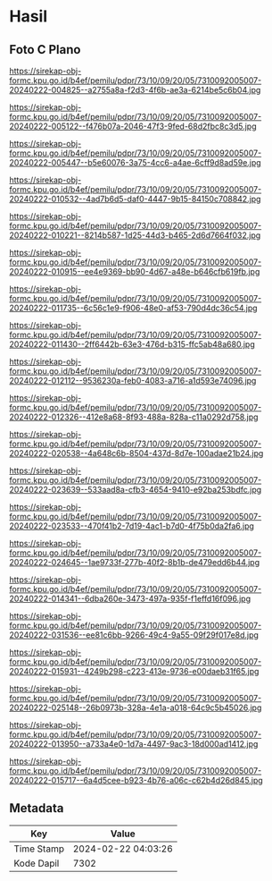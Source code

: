 # Hasil

## Foto C Plano

https://sirekap-obj-formc.kpu.go.id/b4ef/pemilu/pdpr/73/10/09/20/05/7310092005007-20240222-004825--a2755a8a-f2d3-4f6b-ae3a-6214be5c6b04.jpg

https://sirekap-obj-formc.kpu.go.id/b4ef/pemilu/pdpr/73/10/09/20/05/7310092005007-20240222-005122--f476b07a-2046-47f3-9fed-68d2fbc8c3d5.jpg

https://sirekap-obj-formc.kpu.go.id/b4ef/pemilu/pdpr/73/10/09/20/05/7310092005007-20240222-005447--b5e60076-3a75-4cc6-a4ae-6cff9d8ad59e.jpg

https://sirekap-obj-formc.kpu.go.id/b4ef/pemilu/pdpr/73/10/09/20/05/7310092005007-20240222-010532--4ad7b6d5-daf0-4447-9b15-84150c708842.jpg

https://sirekap-obj-formc.kpu.go.id/b4ef/pemilu/pdpr/73/10/09/20/05/7310092005007-20240222-010221--8214b587-1d25-44d3-b465-2d6d7664f032.jpg

https://sirekap-obj-formc.kpu.go.id/b4ef/pemilu/pdpr/73/10/09/20/05/7310092005007-20240222-010915--ee4e9369-bb90-4d67-a48e-b646cfb619fb.jpg

https://sirekap-obj-formc.kpu.go.id/b4ef/pemilu/pdpr/73/10/09/20/05/7310092005007-20240222-011735--6c56c1e9-f906-48e0-af53-790d4dc36c54.jpg

https://sirekap-obj-formc.kpu.go.id/b4ef/pemilu/pdpr/73/10/09/20/05/7310092005007-20240222-011430--2ff6442b-63e3-476d-b315-ffc5ab48a680.jpg

https://sirekap-obj-formc.kpu.go.id/b4ef/pemilu/pdpr/73/10/09/20/05/7310092005007-20240222-012112--9536230a-feb0-4083-a716-a1d593e74096.jpg

https://sirekap-obj-formc.kpu.go.id/b4ef/pemilu/pdpr/73/10/09/20/05/7310092005007-20240222-012326--412e8a68-8f93-488a-828a-c11a0292d758.jpg

https://sirekap-obj-formc.kpu.go.id/b4ef/pemilu/pdpr/73/10/09/20/05/7310092005007-20240222-020538--4a648c6b-8504-437d-8d7e-100adae21b24.jpg

https://sirekap-obj-formc.kpu.go.id/b4ef/pemilu/pdpr/73/10/09/20/05/7310092005007-20240222-023639--533aad8a-cfb3-4654-9410-e92ba253bdfc.jpg

https://sirekap-obj-formc.kpu.go.id/b4ef/pemilu/pdpr/73/10/09/20/05/7310092005007-20240222-023533--470f41b2-7d19-4ac1-b7d0-4f75b0da2fa6.jpg

https://sirekap-obj-formc.kpu.go.id/b4ef/pemilu/pdpr/73/10/09/20/05/7310092005007-20240222-024645--1ae9733f-277b-40f2-8b1b-de479edd6b44.jpg

https://sirekap-obj-formc.kpu.go.id/b4ef/pemilu/pdpr/73/10/09/20/05/7310092005007-20240222-014341--6dba260e-3473-497a-935f-f1effd16f096.jpg

https://sirekap-obj-formc.kpu.go.id/b4ef/pemilu/pdpr/73/10/09/20/05/7310092005007-20240222-031536--ee81c6bb-9266-49c4-9a55-09f29f017e8d.jpg

https://sirekap-obj-formc.kpu.go.id/b4ef/pemilu/pdpr/73/10/09/20/05/7310092005007-20240222-015931--4249b298-c223-413e-9736-e00daeb31f65.jpg

https://sirekap-obj-formc.kpu.go.id/b4ef/pemilu/pdpr/73/10/09/20/05/7310092005007-20240222-025148--26b0973b-328a-4e1a-a018-64c9c5b45026.jpg

https://sirekap-obj-formc.kpu.go.id/b4ef/pemilu/pdpr/73/10/09/20/05/7310092005007-20240222-013950--a733a4e0-1d7a-4497-9ac3-18d000ad1412.jpg

https://sirekap-obj-formc.kpu.go.id/b4ef/pemilu/pdpr/73/10/09/20/05/7310092005007-20240222-015717--6a4d5cee-b923-4b76-a06c-c62b4d26d845.jpg


## Metadata

| Key        | Value               |
| ---------- | ------------------- |
| Time Stamp | 2024-02-22 04:03:26 |
| Kode Dapil | 7302                |



